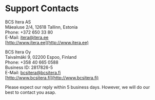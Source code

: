 # Support Contacts

BCS Itera AS  
Mäealuse 2/4, 12618 Tallinn, Estonia  
Phone: +372 650 33 80  
E-Mail: itera@itera.ee  
[http://www.itera.ee](http://www.itera.ee)
  

BCS Itera Oy  
Taivalmäki 9, 02200 Espoo, Finland  
Phone: +358 40 665 0588  
Business ID: 2817826-5  
E-Mail: bcsitera@bcsitera.fi  
[http://www.bcsitera.fi](http://www.bcsitera.fi)


Please expect our reply within 5 business days. However, we will do our best to contact you asap.
